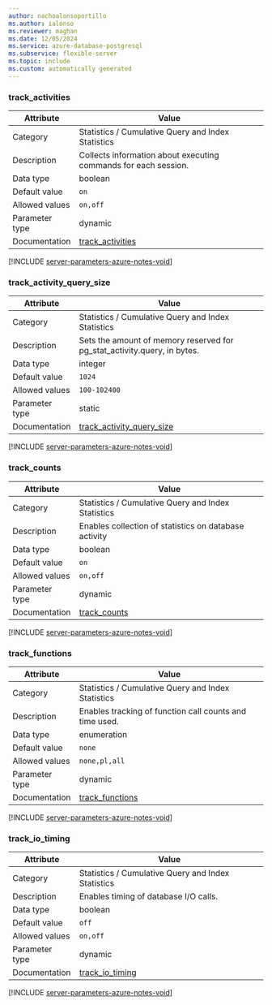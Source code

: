 ```yaml
---
author: nachoalonsoportillo
ms.author: ialonso
ms.reviewer: maghan
ms.date: 12/05/2024
ms.service: azure-database-postgresql
ms.subservice: flexible-server
ms.topic: include
ms.custom: automatically generated
---
```

### track_activities

| Attribute | Value |
| --- | --- |
| Category | Statistics / Cumulative Query and Index Statistics |
| Description | Collects information about executing commands for each session. |
| Data type | boolean |
| Default value | `on` |
| Allowed values | `on,off` |
| Parameter type | dynamic |
| Documentation | [track_activities](https://www.postgresql.org/docs/13/runtime-config-statistics.html#GUC-TRACK-ACTIVITIES) |


[!INCLUDE [server-parameters-azure-notes-void](./server-parameters-azure-notes-void.md)]



### track_activity_query_size

| Attribute | Value |
| --- | --- |
| Category | Statistics / Cumulative Query and Index Statistics |
| Description | Sets the amount of memory reserved for pg_stat_activity.query, in bytes. |
| Data type | integer |
| Default value | `1024` |
| Allowed values | `100-102400` |
| Parameter type | static |
| Documentation | [track_activity_query_size](https://www.postgresql.org/docs/13/runtime-config-statistics.html#GUC-TRACK-ACTIVITY-QUERY-SIZE) |


[!INCLUDE [server-parameters-azure-notes-void](./server-parameters-azure-notes-void.md)]



### track_counts

| Attribute | Value |
| --- | --- |
| Category | Statistics / Cumulative Query and Index Statistics |
| Description | Enables collection of statistics on database activity |
| Data type | boolean |
| Default value | `on` |
| Allowed values | `on,off` |
| Parameter type | dynamic |
| Documentation | [track_counts](https://www.postgresql.org/docs/13/runtime-config-statistics.html#GUC-TRACK-COUNTS) |


[!INCLUDE [server-parameters-azure-notes-void](./server-parameters-azure-notes-void.md)]



### track_functions

| Attribute | Value |
| --- | --- |
| Category | Statistics / Cumulative Query and Index Statistics |
| Description | Enables tracking of function call counts and time used. |
| Data type | enumeration |
| Default value | `none` |
| Allowed values | `none,pl,all` |
| Parameter type | dynamic |
| Documentation | [track_functions](https://www.postgresql.org/docs/13/runtime-config-statistics.html#GUC-TRACK-FUNCTIONS) |


[!INCLUDE [server-parameters-azure-notes-void](./server-parameters-azure-notes-void.md)]



### track_io_timing

| Attribute | Value |
| --- | --- |
| Category | Statistics / Cumulative Query and Index Statistics |
| Description | Enables timing of database I/O calls. |
| Data type | boolean |
| Default value | `off` |
| Allowed values | `on,off` |
| Parameter type | dynamic |
| Documentation | [track_io_timing](https://www.postgresql.org/docs/13/runtime-config-statistics.html#GUC-TRACK-IO-TIMING) |


[!INCLUDE [server-parameters-azure-notes-void](./server-parameters-azure-notes-void.md)]



